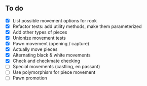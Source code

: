 ## To do

- [x] List possible movement options for rook
- [x] Refactor tests: add utility methods, make them parameterized
- [x] Add other types of pieces
- [x] Unionize movement tests
- [x] Pawn movement (opening / capture)
- [x] Actually move pieces
- [x] Alternating black & white movements
- [x] Check and checkmate checking
- [ ] Special movements (castling, en passant)
- [ ] Use polymorphism for piece movement
- [ ] Pawn promotion
